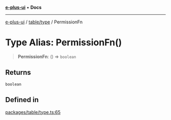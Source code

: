 [**e-plus-ui**](../../../README.md) • **Docs**

***

[e-plus-ui](../../../modules.md) / [table/type](../README.md) / PermissionFn

# Type Alias: PermissionFn()

> **PermissionFn**: () => `boolean`

## Returns

`boolean`

## Defined in

[packages/table/type.ts:65](https://github.com/c-eqian/e-plus-ui/blob/583356870441cbe8e3c917dfd7ad56ce5ac6f88a/packages/table/type.ts#L65)
